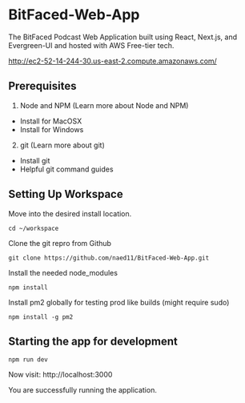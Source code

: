 # BitFaced-Web-App
The BitFaced Podcast Web Application built using React, Next.js, and Evergreen-UI and hosted with AWS Free-tier tech.

http://ec2-52-14-244-30.us-east-2.compute.amazonaws.com/
 
## Prerequisites

1. Node and NPM (Learn more about Node and NPM)
  - Install for MacOSX
  - Install for Windows
2. git (Learn more about git)
  - Install git
  - Helpful git command guides

## Setting Up Workspace

Move into the desired install location.

`cd ~/workspace`

Clone the git repro from Github

`git clone https://github.com/naed11/BitFaced-Web-App.git`

Install the needed node_modules

`npm install`

Install pm2 globally for testing prod like builds (might require sudo)

`npm install -g pm2`

## Starting the app for development

`npm run dev`

Now visit:
http://localhost:3000

You are successfully running the application.



